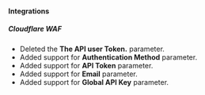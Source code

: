 
#### Integrations

##### Cloudflare WAF

- Deleted the **The API user Token.** parameter.
- Added support for **Authentication Method** parameter.
- Added support for **API Token** parameter.
- Added support for **Email** parameter.
- Added support for **Global API Key** parameter.

